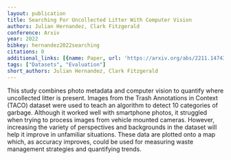 ```yaml
---
layout: publication
title: Searching For Uncollected Litter With Computer Vision
authors: Julian Hernandez, Clark Fitzgerald
conference: Arxiv
year: 2022
bibkey: hernandez2022searching
citations: 0
additional_links: [{name: Paper, url: 'https://arxiv.org/abs/2211.14743'}]
tags: ["Datasets", "Evaluation"]
short_authors: Julian Hernandez, Clark Fitzgerald
---
```

This study combines photo metadata and computer vision to quantify where
uncollected litter is present. Images from the Trash Annotations in Context
(TACO) dataset were used to teach an algorithm to detect 10 categories of
garbage. Although it worked well with smartphone photos, it struggled when
trying to process images from vehicle mounted cameras. However, increasing the
variety of perspectives and backgrounds in the dataset will help it improve in
unfamiliar situations. These data are plotted onto a map which, as accuracy
improves, could be used for measuring waste management strategies and
quantifying trends.